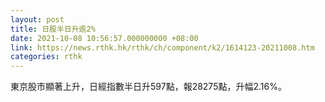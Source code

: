 ```yaml
---
layout: post
title: 日股半日升逾2%
date: 2021-10-08 10:56:57.000000000 +08:00
link: https://news.rthk.hk/rthk/ch/component/k2/1614123-20211008.htm
categories: rthk
---
```


東京股市顯著上升，日經指數半日升597點，報28275點，升幅2.16%。
